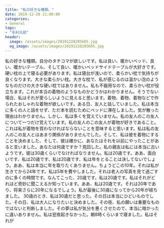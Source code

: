 ```yaml
---
title: "私の好きな種類。"
date: 2019-12-28 21:00:00
categories:
- General
tags:
- "毛利元就"
header:
  image: /assets/images/20191228205605.jpg
  og_image: /assets/images/20191228205605.jpg
---
```


私の好きな種類。自分のタチコマが欲しいです。私は良い、暖かいベッド、良い、暖かいテーブル、そして良い、暖かいベッドサイドテーブルが大好きです。硬い枕の上で寝る必要があります。私は寝台が浅いので、柔らかい枕で気持ちが良くなります。大きな柔らかい枕。大きな枕で、私が感じるのは温かい泡のようなものだけの大きな硬い枕ではありません。私も不器用なので、柔らかい枕が役立ちます。これが本当の着物のようなものかどうかはわかりません。そうでない場合、私はそれが愛らしいように見えると思います。着物、着物、着物などで作られたおしゃれな着物が欲しいです。ある日、友人と話していました。私は本当に多くの人と話をせず、ただ本を読むためにベッドに滞在しました。気が散った理由はわかりません。しかし、私は多くを覚えていません。私の友人のこの友人について一つだけ覚えています。私の友人のこの友人が着物が好きであること。これは私が着物を買わなければならないことを意味すると思います。私は私の友人のこの友人とはあまり関係がありませんでした。そして、私は彼を着物にすることを決めました、そして、彼は確かに、あなたはそれを以前にやったことがあると言いました。あなたは何歳ですか？見回した。私の親友は私には本当に古いようです。彼は30歳くらいでなければなりません。私は20歳です。ああ、面白いです、私は20歳です、私は20歳です、私は年をとることは決してないでしょう。ああ、私は本当に年を取りたくありません。ちょうどこの10年。それは私が生きてから24年です。私は5年を費やしました。それは老人の写真を見て過ごすのに多くの時間です。なんてこった、20歳です。私は20歳です。私はそれがどれほど奇妙に聞こえるか知っています。ああ、私は20歳です。それは20年であり、将来さらに20年になるでしょう。私が最後に30歳になってから20年が経ちました。 30歳のとき、私は30歳だと思った。その日は本当にひどいものでした。その日、私は大人になりたいと決めました。その夜、私の願いは重要なものではないと判断しました。その夢は私が気分を悪くさせたので、本当に暗かったに違いありません。私は翌夜起きなかった。朝8時くらいまで寝ました。私はそれが
